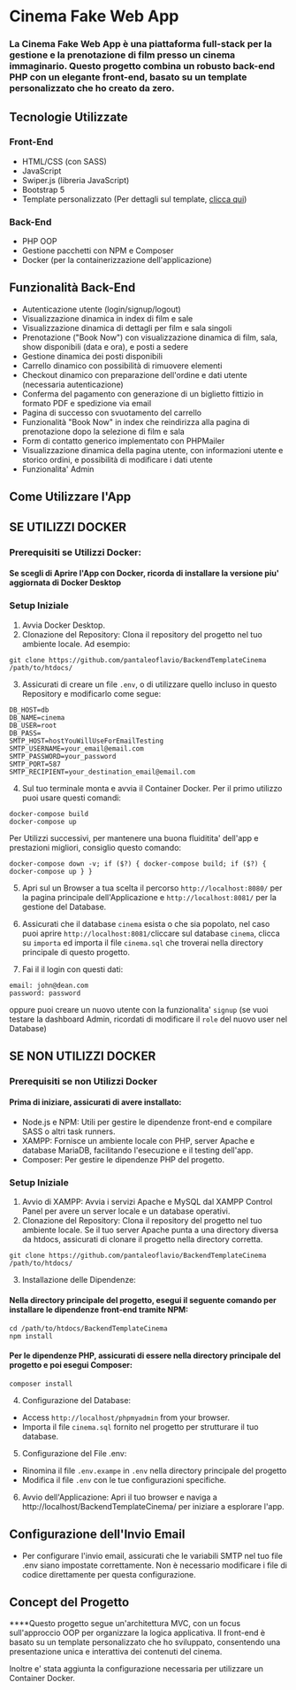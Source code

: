 # Cinema Fake Web App

### La Cinema Fake Web App è una piattaforma full-stack per la gestione e la prenotazione di film presso un cinema immaginario. Questo progetto combina un robusto back-end PHP con un elegante front-end, basato su un template personalizzato che ho creato da zero.

## Tecnologie Utilizzate

### Front-End

* HTML/CSS (con SASS)
* JavaScript
* Swiper.js (libreria JavaScript)
* Bootstrap 5
* Template personalizzato (Per dettagli sul template, [clicca qui](https://github.com/pantaleoflavio/cinemaAppFS))

### Back-End

* PHP OOP
* Gestione pacchetti con NPM e Composer
* Docker (per la containerizzazione dell'applicazione)

## Funzionalità Back-End

* Autenticazione utente (login/signup/logout)
* Visualizzazione dinamica in index di film e sale
* Visualizzazione dinamica di dettagli per film e sala singoli
* Prenotazione ("Book Now") con visualizzazione dinamica di film, sala, show disponibili (data e ora), e posti a sedere
* Gestione dinamica dei posti disponibili
* Carrello dinamico con possibilità di rimuovere elementi
* Checkout dinamico con preparazione dell'ordine e dati utente (necessaria autenticazione)
* Conferma del pagamento con generazione di un biglietto fittizio in formato PDF e spedizione via email
* Pagina di successo con svuotamento del carrello
* Funzionalità "Book Now" in index che reindirizza alla pagina di prenotazione dopo la selezione di film e sala
* Form di contatto generico implementato con PHPMailer
* Visualizzazione dinamica della pagina utente, con informazioni utente e storico ordini, e possibilità di modificare i dati utente
* Funzionalita' Admin

## Come Utilizzare l'App

## SE UTILIZZI DOCKER

### Prerequisiti se Utilizzi Docker:

#### Se scegli di Aprire l'App con Docker, ricorda di installare la versione piu' aggiornata di Docker Desktop

### Setup Iniziale

1. Avvia Docker Desktop.
2. Clonazione del Repository: Clona il repository del progetto nel tuo ambiente locale. Ad esempio:

```Copy code
git clone https://github.com/pantaleoflavio/BackendTemplateCinema /path/to/htdocs/
```

3. Assicurati di creare un file `.env`, o di utilizzare quello incluso in questo Repository e modificarlo come segue:

```Copy code
DB_HOST=db
DB_NAME=cinema
DB_USER=root
DB_PASS=
SMTP_HOST=hostYouWillUseForEmailTesting
SMTP_USERNAME=your_email@email.com
SMTP_PASSWORD=your_password
SMTP_PORT=587
SMTP_RECIPIENT=your_destination_email@email.com

```

4. Sul tuo terminale monta e avvia il Container Docker. Per il primo utilizzo puoi usare questi comandi:

```Copy code
docker-compose build
docker-compose up
```

Per Utilizzi successivi, per mantenere una buona fluiditita' dell'app e prestazioni migliori, consiglio questo comando:

```Copy code
docker-compose down -v; if ($?) { docker-compose build; if ($?) { docker-compose up } }
```

5. Apri sul un Browser a tua scelta il percorso `http://localhost:8080/` per la pagina principale dell'Applicazione e `http://localhost:8081/` per la gestione del Database.

6. Assicurati che il database `cinema` esista o che sia popolato, nel caso puoi aprire `http://localhost:8081/`cliccare sul database `cinema`, clicca su `importa` ed importa il file `cinema.sql` che troverai nella directory principale di questo progetto.

7. Fai il il login con questi dati:

```Copy code
email: john@dean.com
password: password
```

oppure puoi creare un nuovo utente con la funzionalita' `signup` (se vuoi testare la dashboard Admin, ricordati di modificare il `role` del nuovo user nel Database)

## SE NON UTILIZZI DOCKER

### Prerequisiti se non Utilizzi Docker

#### Prima di iniziare, assicurati di avere installato:

* Node.js e NPM: Utili per gestire le dipendenze front-end e compilare SASS o altri task runners.
* XAMPP: Fornisce un ambiente locale con PHP, server Apache e database MariaDB, facilitando l'esecuzione e il testing dell'app.
* Composer: Per gestire le dipendenze PHP del progetto.

### Setup Iniziale

1. Avvio di XAMPP: Avvia i servizi Apache e MySQL dal XAMPP Control Panel per avere un server locale e un database operativi.
2. Clonazione del Repository: Clona il repository del progetto nel tuo ambiente locale. Se il tuo server Apache punta a una directory diversa da htdocs, assicurati di clonare il progetto nella directory corretta.

```Copy code
git clone https://github.com/pantaleoflavio/BackendTemplateCinema /path/to/htdocs/
```

3. Installazione delle Dipendenze:

#### Nella directory principale del progetto, esegui il seguente comando per installare le dipendenze front-end tramite NPM:

```Copy code
cd /path/to/htdocs/BackendTemplateCinema
npm install
```

#### Per le dipendenze PHP, assicurati di essere nella directory principale del progetto e poi esegui Composer:

```Copy code
composer install
```

4. Configurazione del Database:

* Access `http://localhost/phpmyadmin` from your browser.
* Importa il file `cinema.sql` fornito nel progetto per strutturare il tuo database.

5. Configurazione del File .env:

* Rinomina il file `.env.exampe` in `.env` nella directory principale del progetto
* Modifica il file `.env` con le tue configurazioni specifiche.

6. Avvio dell'Applicazione: Apri il tuo browser e naviga a http://localhost/BackendTemplateCinema/ per iniziare a esplorare l'app.

## Configurazione dell'Invio Email

* Per configurare l'invio email, assicurati che le variabili SMTP nel tuo file .env siano impostate correttamente. Non è necessario modificare i file di codice direttamente per questa configurazione.

## Concept del Progetto

****Questo progetto segue un'architettura MVC, con un focus sull'approccio OOP per organizzare la logica applicativa. Il front-end è basato su un template personalizzato che ho sviluppato, consentendo una presentazione unica e interattiva dei contenuti del cinema.

Inoltre e' stata aggiunta la configurazione necessaria per utilizzare un Container Docker.

